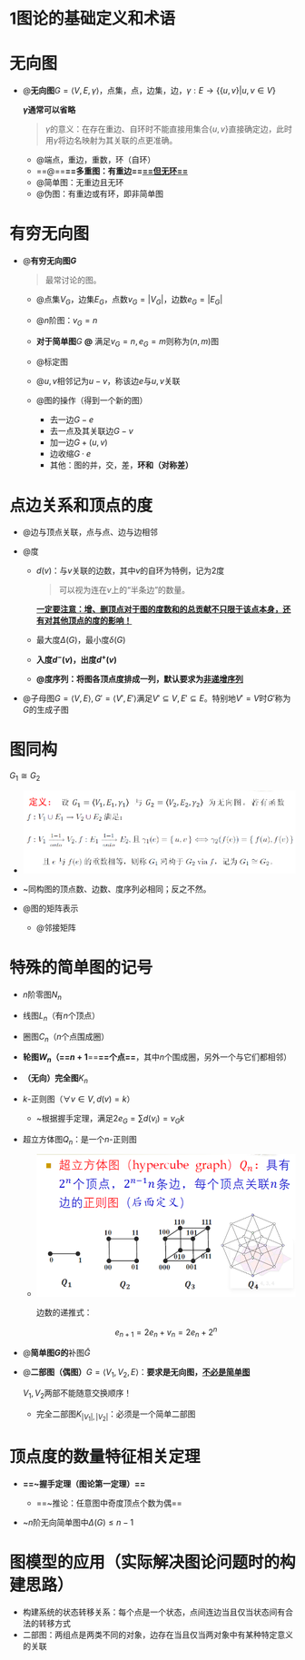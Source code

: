 # 1图论的基础定义和术语

# 无向图

* @**无向图**​$G=\langle V,E,\gamma \rangle$，点集，点，边集，边，$\gamma:E\to \{\{u,v\}|u,v\in V\}$​

  **$\gamma$**​**通常可以省略**

  > $\gamma$的意义：在存在重边、自环时不能直接用集合$\{u,v\}$直接确定边，此时用$\gamma$将边名映射为其关联的点更准确。
  >

  * @端点，重边，重数，环（自环）
  * ==@==​**==多重图：有重边==**​<u>**==但无环==**</u>
  * @简单图：无重边且无环
  * @伪图：有重边或有环，即非简单图

# 有穷无向图

* @**有穷无向图**​**$G$**​

  > 最常讨论的图。
  >

  * @点集$V_G$，边集$E_G$，点数$v_G=|V_G|$，边数$e_G=|E_G|$
  * @$n$阶图：$v_G=n$​
  * **对于简单图**​$G$  **@** 满足$v_G=n,e_G=m$则称为$(n,m)$图
  * @标定图
  * @$u,v$相邻记为$u-v$，称该边$e$与$u,v$关联
  * @图的操作（得到一个新的图）

    * 去一边$G-e$​
    * 去一点及其关联边$G-v$​
    * 加一边$G+(u,v)$
    * 边收缩$G\cdot e$
    * 其他：图的并，交，差，**环和（对称差）**

# 点边关系和顶点的度

* @边与顶点关联，点与点、边与边相邻
* @度

  * $d(v)$：与$v$关联的边数，其中$v$的自环为特例，记为2度

    > 可以视为连在$v$上的“半条边”的数量。
    >

    **<u>一定要注意：增、删顶点对于图的度数和的总贡献不只限于该点本身，还有对其他顶点的度的影响！</u>**
  * 最大度$\Delta(G)$，最小度$\delta(G)$​
  * **入度**​**$d^-(v)$**​ **，出度**​**$d^+(v)$**
  *  **@度序列：将图各顶点度排成一列，默认要求为**​**<u>非递增序列</u>**

* @子母图$G=\langle V,E\rangle, G'=\langle V',E'\rangle$满足$V'\subseteq V,E'\subseteq E$。特别地$V'=V$时$G'$称为$G$的生成子图

# **图同构**

$G_1\cong G_2$

* ​![image](assets/image-20231216112239-uchgibm.png)​
* ~同构图的顶点数、边数、度序列必相同；反之不然。
* @图的矩阵表示

  * @邻接矩阵

# 特殊的**简单图**的记号

* $n$阶零图$N_n$
* 线图$L_n$（有$n$个顶点）
* 圈图$C_n$（$n$个点围成圈）
* **轮图**​**$W_n$**​ **（**​**==$n+1$**==​**==个点==**，其中$n$个围成圈，另外一个与它们都相邻）
*  **（无向）完全图**​$K_n$​
* $k$-正则图（$\forall v \in V, d(v)=k$）

  * ~根据握手定理，满足$2e_G=\sum d(v_i)=v_Gk$​
* 超立方体图$Q_n$：是一个$n$-正则图

  * ​![image](assets/image-20231216113520-8iz5ubv.png)

    边数的递推式：

    $$
    e_{n+1}=2e_n+v_n=2e_n+2^n
    $$
* @**简单图**​**$G$**​**的**补图$\bar G$​
* @**二部图（偶图）**​$G=\langle V_1,V_2,E\rangle$：**要求是无向图，**​**<u>不必是简单图</u>**

  $V_1,V_2$两部不能随意交换顺序！

  * 完全二部图$K_{|V_1|,|V_2|}$：必须是一个简单二部图

# 顶点度的数量特征相关定理

* **==~握手定理（图论第一定理）==**

  * ==~推论：任意图中奇度顶点个数为偶==
* ~$n$阶无向简单图中$\Delta(G)\le n-1$

# 图模型的应用（实际解决图论问题时的构建思路）

* 构建系统的状态转移关系：每个点是一个状态，点间连边当且仅当状态间有合法的转移方式
* 二部图：两组点是两类不同的对象，边存在当且仅当两对象中有某种特定意义的关联

‍
